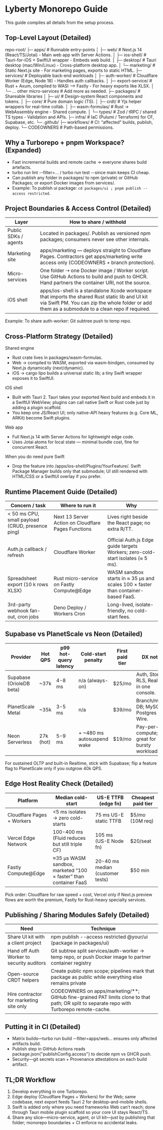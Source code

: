 # Lyberty Monorepo Guide

This guide compiles all details from the setup process.

## Top-Level Layout (Detailed)

repo-root/
├─ apps/ # Runnable entry-points
│ ├─ web/ # Next.js 14 (React/TS/Jotai) - Main web app with Server Actions.
│ ├─ ios-shell/ # Tauri-for-iOS + SwiftUI wrapper - Embeds web build.
│ ├─ desktop/ # Tauri desktop (mac/Win/Linux) - Cross-platform desktop app.
│ └─ marketing/ # Static Next.js site - For marketing pages, exports to static HTML.
├─ services/ # Deployable back-end workloads
│ ├─ auth-worker/ # Cloudflare Worker (Edge, Node 18) - Handles auth callbacks.
│ ├─ export-service/ # Rust + Axum, compiled to WASI ⟶ Fastly - For heavy exports like XLSX.
│ └─ … other micro-services # Add more as needed.
├─ packages/ # Shareable libraries
│ ├─ ui/ # Design-system React components and tokens.
│ ├─ core/ # Pure domain logic (TS).
│ ├─ crdt/ # Yjs helper wrappers for real-time collab.
│ ├─ wasm-formulas/ # Rust → WebAssembly engine - Shared compute.
│ └─ types/ # Zod / tRPC / shared TS types - Validation and APIs.
├─ infra/ # IaC (Pulumi / Terraform) for CF, Supabase, etc.
└─ .github/
├─ workflows/ # CI: “affected” builds, publish, deploy.
└─ CODEOWNERS # Path-based permissions.

## Why a Turborepo + pnpm Workspace? (Expanded)

- Fast incremental builds and remote cache → everyone shares build artefacts.
- turbo run lint --filter=... / turbo run test --since main keeps CI cheap.
- Can publish any folder in packages/ to npm (private) or GitHub Packages; or export Docker images from services/.
- Example: To publish ui package: `cd packages/ui ; pnpm publish --access restricted`.

## Project Boundaries & Access Control (Detailed)

| Layer                | How to share / withhold                                                                                                                                                                              |
| -------------------- | ---------------------------------------------------------------------------------------------------------------------------------------------------------------------------------------------------- |
| Public SDKs / agents | Located in packages/. Publish as versioned npm packages; consumers never see other internals.                                                                                                        |
| Marketing site       | apps/marketing — deploys straight to Cloudflare Pages. Contractors get apps/marketing write access only (CODEOWNERS + branch protection).                                                            |
| Micro-services       | One folder ⇢ one Docker image / Worker script. Use GitHub Actions to build and push to GHCR. Hand partners the container URI, not the source.                                                        |
| iOS shell            | apps/ios-shell is a standalone Xcode workspace that imports the shared Rust static lib and UI kit via Swift PM. You can zip the whole folder or add them as a submodule to a clean repo if required. |

Example: To share auth-worker: Git subtree push to temp repo.

## Cross-Platform Strategy (Detailed)

Shared engine

- Rust crate lives in packages/wasm-formulas.
- Web → compiled to WASM, exported via wasm-bindgen, consumed by Next.js dynamically (next/dynamic).
- iOS → cargo lipo builds a universal static lib; a tiny Swift wrapper exposes it to SwiftUI.

iOS shell

- Built with Tauri 2. Tauri takes your exported Next build and embeds it in a SwiftUI WebView; plugins can call native Swift or Rust code just by adding a plugin scaffold.
- You keep one JS/React UI; only native-API heavy features (e.g. Core ML, ARKit) become Swift plugins.

Web app

- Full Next.js 14 with Server Actions for lightweight edge code.
- Uses Jotai atoms for local state — minimal bundle cost, fine for concurrent React.

When you do need pure Swift

- Drop the feature into /apps/ios-shell/Plugins/YourFeature/. Swift Package Manager builds only that submodule; UI still rendered with HTML/CSS or a SwiftUI overlay if you prefer.

## Runtime Placement Guide (Detailed)

| Concern / task                                   | Where to run it                                     | Why                                                                               |
| ------------------------------------------------ | --------------------------------------------------- | --------------------------------------------------------------------------------- |
| < 50 ms CPU, small payload (CRUD, presence ping) | Next 13 Server Action on Cloudflare Pages Functions | Lives right beside the React page; no extra R/TT.                                 |
| Auth.js callback / refresh                       | Cloudflare Worker                                   | Official Auth.js Edge guide targets Workers; zero-cold-start isolates (≈ 5 ms).   |
| Spreadsheet export (10 k rows XLSX)              | Rust micro-service on Fastly Compute@Edge           | WASM sandbox starts in ≈ 35 µs and scales 100 × faster than container-based FaaS. |
| 3rd-party webhook fan-out, cron jobs             | Deno Deploy / Workers Cron                          | Long-lived, isolate-friendly, no cold-start fees.                                 |

## Supabase vs PlanetScale vs Neon (Detailed)

| Provider                 | Hot QPS   | p99 hot-query latency | Cold-start penalty         | First paid tier | DX notes                                     |
| ------------------------ | --------- | --------------------- | -------------------------- | --------------- | -------------------------------------------- |
| Supabase (OrioleDB beta) | ~37k      | 4-8 ms                | n/a (always-on)            | $25/mo          | Auth, Storage, RLS, Realtime in one console. |
| PlanetScale Metal        | ~35k      | 3-5 ms                | n/a                        | $39/mo          | Branch/merge DB; MySQL & Postgres Wire.      |
| Neon Serverless          | 27k (hot) | 5-9 ms                | + ~480 ms autosuspend wake | $19/mo          | Pay-per-compute; great for bursty workloads. |

For sustained OLTP and built-in Realtime, stick with Supabase; flip a feature flag to PlanetScale only if you outgrow 40k QPS.

## Edge Host Reality Check (Detailed)

| Platform                   | Median cold-start                                                | US-E TTFB (edge fn)              | Cheapest paid tier |
| -------------------------- | ---------------------------------------------------------------- | -------------------------------- | ------------------ |
| Cloudflare Pages + Workers | <5 ms isolates → zero cold-starts                                | 75 ms US-E static TTFB           | $5/mo (10M req)    |
| Vercel Edge Network        | 100-400 ms (Fluid reduces but still triple CF)                   | 105 ms (US-E Node fn)            | $20/seat           |
| Fastly Compute@Edge        | ≈35 µs WASM sandbox, marketed “100 × faster” than container FaaS | 20-40 ms median (customer tests) | $50 min            |

Pick order: Cloudflare for raw speed + cost, Vercel only if Next.js preview flows are worth the premium, Fastly for Rust-heavy specialty services.

## Publishing / Sharing Modules Safely (Detailed)

| Need                                      | Technique                                                                                                                                    |
| ----------------------------------------- | -------------------------------------------------------------------------------------------------------------------------------------------- |
| Share UI kit with a client project        | npm publish --access restricted @your/ui (package in packages/ui)                                                                            |
| Hand off Auth Worker to security auditors | Git subtree split services/auth-worker → temp repo, or push Docker image to partner container registry                                       |
| Open-source CRDT helpers                  | Create public npm scope; pipelines mark that package as public while everything else remains private                                         |
| Hire contractor for marketing site only   | CODEOWNERS on apps/marketing/\*\*; GitHub fine-grained PAT limits clone to that path; OR split to separate repo with Turborepo remote-cache. |

## Putting it in CI (Detailed)

- Matrix builds—turbo run build --filter=apps/web… ensures only affected artifacts build.
- Publish step in GitHub Actions reads package.json{"publishConfig.access"} to decide npm vs GHCR push.
- Security—git secrets scan + Provenance attestations on each build artifact.

## TL;DR Workflow

1. Develop everything in one Turborepo.
2. Edge deploy (Cloudflare Pages + Workers) for the Web; same codebase, next export feeds Tauri 2 for desktop-and-mobile shells.
3. Swift is added only where you need frameworks Web can’t reach; done through Tauri mobile plugin scaffold so your core UI stays React/TS.
4. Share any slice—micro-service, agent, or UI kit—just by publishing that folder; monorepo boundaries + CI enforce no accidental leaks.
